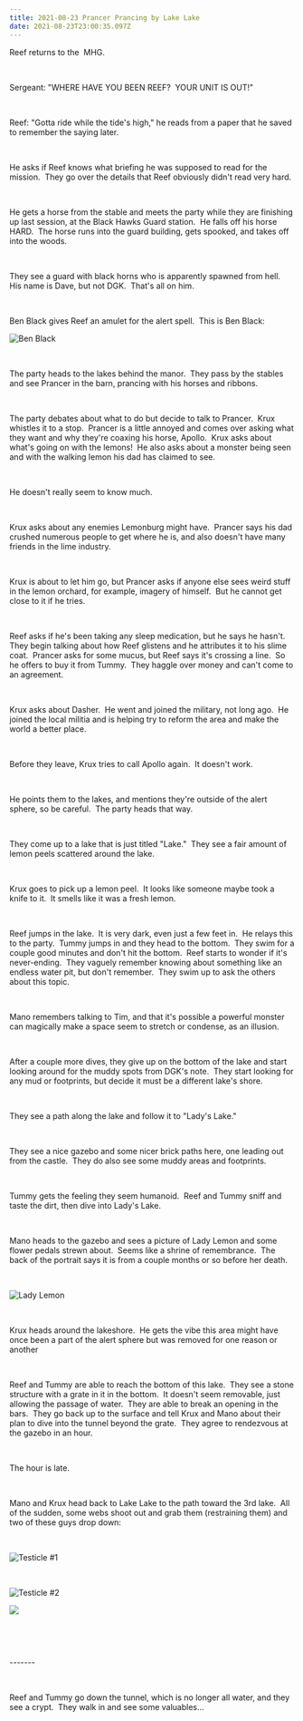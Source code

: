```yaml
---
title: 2021-08-23 Prancer Prancing by Lake Lake
date: 2021-08-23T23:00:35.097Z
---
```

<!--StartFragment-->

Reef returns to the  MHG.

 

Sergeant: "WHERE HAVE YOU BEEN REEF?  YOUR UNIT IS OUT!"

 

Reef: "Gotta ride while the tide's high," he reads from a paper that he saved to remember the saying later.

 

He asks if Reef knows what briefing he was supposed to read for the mission.  They go over the details that Reef obviously didn't read very hard.

 

He gets a horse from the stable and meets the party while they are finishing up last session, at the Black Hawks Guard station.  He falls off his horse HARD.  The horse runs into the guard building, gets spooked, and takes off into the woods.

 

They see a guard with black horns who is apparently spawned from hell.  His name is Dave, but not DGK.  That's all on him.

 

Ben Black gives Reef an amulet for the alert spell.  This is Ben Black:

![Ben Black](/img/ben-black.png)

 

The party heads to the lakes behind the manor.  They pass by the stables and see Prancer in the barn, prancing with his horses and ribbons.

 

The party debates about what to do but decide to talk to Prancer.  Krux whistles it to a stop.  Prancer is a little annoyed and comes over asking what they want and why they're coaxing his horse, Apollo.  Krux asks about what's going on with the lemons!  He also asks about a monster being seen and with the walking lemon his dad has claimed to see.

 

He doesn't really seem to know much.

 

Krux asks about any enemies Lemonburg might have.  Prancer says his dad crushed numerous people to get where he is, and also doesn't have many friends in the lime industry.

 

Krux is about to let him go, but Prancer asks if anyone else sees weird stuff in the lemon orchard, for example, imagery of himself.  But he cannot get close to it if he tries.

 

Reef asks if he's been taking any sleep medication, but he says he hasn't.  They begin talking about how Reef glistens and he attributes it to his slime coat.  Prancer asks for some mucus, but Reef says it's crossing a line.  So he offers to buy it from Tummy.  They haggle over money and can't come to an agreement.

 

Krux asks about Dasher.  He went and joined the military, not long ago.  He joined the local militia and is helping try to reform the area and make the world a better place.

 

Before they leave, Krux tries to call Apollo again.  It doesn't work.

 

He points them to the lakes, and mentions they're outside of the alert sphere, so be careful.  The party heads that way.

 

They come up to a lake that is just titled "Lake."  They see a fair amount of lemon peels scattered around the lake.

 

Krux goes to pick up a lemon peel.  It looks like someone maybe took a knife to it.  It smells like it was a fresh lemon.

 

Reef jumps in the lake.  It is very dark, even just a few feet in.  He relays this to the party.  Tummy jumps in and they head to the bottom.  They swim for a couple good minutes and don't hit the bottom.  Reef starts to wonder if it's never-ending.  They vaguely remember knowing about something like an endless water pit, but don't remember.  They swim up to ask the others about this topic.

 

Mano remembers talking to Tim, and that it's possible a powerful monster can magically make a space seem to stretch or condense, as an illusion.

 

After a couple more dives, they give up on the bottom of the lake and start looking around for the muddy spots from DGK's note.  They start looking for any mud or footprints, but decide it must be a different lake's shore. 

 

They see a path along the lake and follow it to "Lady's Lake."

 

They see a nice gazebo and some nicer brick paths here, one leading out from the castle.  They do also see some muddy areas and footprints.

 

Tummy gets the feeling they seem humanoid.  Reef and Tummy sniff and taste the dirt, then dive into Lady's Lake. 

 

Mano heads to the gazebo and sees a picture of Lady Lemon and some flower pedals strewn about.  Seems like a shrine of remembrance.  The back of the portrait says it is from a couple months or so before her death.

 

![Lady Lemon](/img/lady-lemon.png)

 

Krux heads around the lakeshore.  He gets the vibe this area might have once been a part of the alert sphere but was removed for one reason or another

 

Reef and Tummy are able to reach the bottom of this lake.  They see a stone structure with a grate in it in the bottom.  It doesn't seem removable, just allowing the passage of water.  They are able to break an opening in the bars.  They go back up to the surface and tell Krux and Mano about their plan to dive into the tunnel beyond the grate.  They agree to rendezvous at the gazebo in an hour.

 

The hour is late.

 

Mano and Krux head back to Lake Lake to the path toward the 3rd lake.  All of the sudden, some webs shoot out and grab them (restraining them) and two of these guys drop down:

 

![Testicle #1](/img/thing-in-lemonburg-forest.png)

 

![Testicle #2](/img/thing-in-lemonburg-forest2.png)

![](file:///C:/Users/austi/AppData/Local/Temp/msohtmlclip1/01/clip_image004.png)

 

 

\-------

 

Reef and Tummy go down the tunnel, which is no longer all water, and they see a crypt.  They walk in and see some valuables…

<!--EndFragment-->